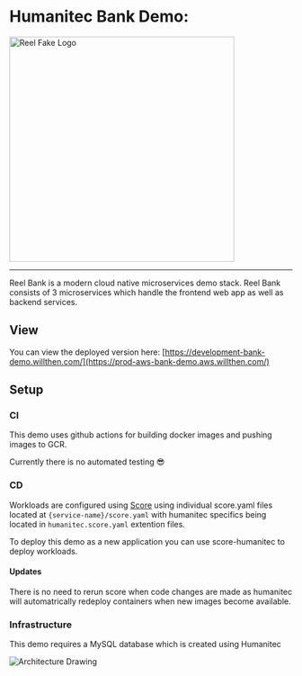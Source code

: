 # Humanitec Bank Demo:

<img src="assets/logo-color.png" alt="Reel Fake Logo" height="400"/>

---

Reel Bank is a modern cloud native microservices demo stack. Reel Bank consists of 3 microservices which handle the frontend web app as well as backend services. 

## View

You can view the deployed version here: [https://development-bank-demo.willthen.com/](https://prod-aws-bank-demo.aws.willthen.com/)

## Setup

### CI

This demo uses github actions for building docker images and pushing images to GCR.

Currently there is no automated testing 😎

### CD

Workloads are configured using [Score](https://score.dev) using individual score.yaml files located at `{service-name}/score.yaml` with humanitec specifics being located in `humanitec.score.yaml` extention files.

To deploy this demo as a new application you can use score-humanitec to deploy workloads.

#### Updates

There is no need to rerun score when code changes are made as humanitec will automatrically redeploy containers when new images become available.

### Infrastructure

This demo requires a MySQL database which is created using Humanitec

<img src="./architecture.png" alt="Architecture Drawing">
